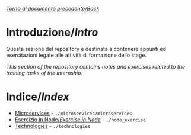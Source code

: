 [_Torna al documento precedente/Back_](..)

# Introduzione/_Intro_
Questa sezione del repository è destinata a contenere appunti ed esercitazioni legate alle attività di formazione dello stage.

_This section of the repository contains notes and exercises related to the training tasks of the internship._

# Indice/_Index_

-   [Microservices](./microservices/microservices.md) - `./microservices/microservices`
-   [Esercizio in Node/_Exercise in Node_](./node_exercise) - `./node_exercise`
-   [Technologies](./technologies) - `./technologies`
